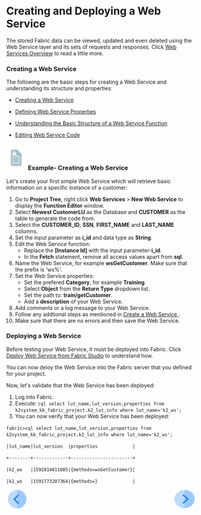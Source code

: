 # Creating and Deploying a Web Service

The stored Fabric data can be viewed, updated and even deleted using the Web Service layer and its sets of requests and responses.
Click [Web Services Overview](/articles/15_web_services_and_graphit/01_web_services_overview.md) to read a little more.

### Creating a Web Service

The following are the basic steps for creating a Web Service and understanding its structure and properties:

-  [Creating a Web Service ](/articles/15_web_services_and_graphit/03_create_a_web_service.md)

-  [Defining Web Service Properties ](/articles/15_web_services_and_graphit/02_web_services_properties.md)

-  [Understanding the Basic Structure of a Web Service Function](/articles/15_web_services_and_graphit/04_web_services_function_basic_structure.md)

-  [Editing Web Service Code](/articles/15_web_services_and_graphit/05_edit_web_service_code.md)

### ![](/academy/Training_Level_1/03_fabric_basic_LU/images/example.png) Example- Creating a Web Service

Let's create your first simple Web Service which will retrieve basic information on a specific instance of a customer:

1. Go to **Project Tree**, right click **Web Services** > **New Web Service** to display the **Function Editor** window.
2. Select **Newest CustomerLU** as the Database and **CUSTOMER** as the table to generate the code from. 
3. Select the **CUSTOMER_ID**, **SSN**, **FIRST_NAME** and **LAST_NAME** columns.
4. Set the input parameter as **i_id** and data type as **String**.
5. Edit the Web Service function:
   -   Replace the **[Instance Id]** with the input parameter-**i_id**.
   -   In the **Fetch** statement, remove all access values apart from **sql**.  
6. Name the Web Service, for example **wsGetCustomer**. Make sure that the prefix is 'ws%'.
7. Set the Web Service properties:
   -   Set the prefered **Category**, for example **Training**.
   -   Select **Object** from the **Return Type** dropdown list.
   -   Set the path to: **train/getCustomer**.
   -   Add a **description** of your Web Service.
8. Add comments or a log message to your Web Service.
9. Follow any addtional steps as mentioned in [Create a Web Service ](/articles/15_web_services_and_graphit/03_create_a_web_service.md).
10. Make sure that there are no errors and then save the Web Service.

### Deploying a Web Service

Before testing your Web Service, it must be deployed into Fabric. Click [Deploy Web Service from Fabric Studio](/articles/15_web_services_and_graphit/07_deploy_web_services_from_fabric_studio.md) to understand how.


You can now deloy the Web Service into the Fabric server that you defined for your project. 

Now, let's validate that the Web Service has been deployed:

1. Log into Fabric. 
2. Execute: 
   `cql select lut_name,lut_version,properties from k2system_kb_fabric_project.k2_lut_info where lut_name='k2_ws';`
3. You can now verify that your Web Service has been deployed:

`fabric>cql select lut_name,lut_version,properties from k2system_kb_fabric_project.k2_lut_info where lut_name='k2_ws';`



`|lut_name|lut_version  |properties             |`

`+--------+-------------+-----------------------+`

`|k2_ws   |1592814011085|{methods=wsGetCustomer}|`

`|k2_ws   |1591773207364|{methods=}             |`





 [![Previous](/articles/images/Previous.png)](/academy/Training_Level_1/06_web_services/01_web_services_overview.md)[<img align="right" width="60" height="54" src="/articles/images/Next.png">](/academy/Training_Level_1/06_web_services/03_Invoking_a_web_service.md)

